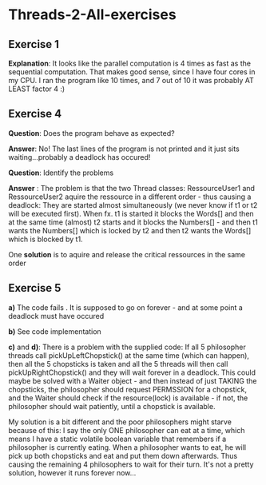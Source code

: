 # Threads-2-All-exercises

## Exercise 1

**Explanation**: It looks like the parallel computation is 4 times as fast as the sequential computation. That makes good sense, since I have four cores in my CPU. I ran the program like 10 times, and 7 out of 10 it was probably AT LEAST factor 4 :)

## Exercise 4

**Question**: Does the program behave as expected?

**Answer**: No! The last lines of the program is not printed and it just sits waiting...probably a deadlock has occured!

**Question**: Identify the problems

**Answer** : The problem is that the two Thread classes: RessourceUser1 and RessourceUser2 aquire the ressource in a different order - thus causing a deadlock: They are started almost simultaneously (we never know if t1 or t2 will be executed first). When fx. t1 is started it blocks the Words[] and then at the same time (almost) t2 starts and it blocks the Numbers[] - and then t1 wants the Numbers[] which is locked by t2 and then t2 wants the Words[] which is blocked by t1. 

One **solution** is to aquire and release the critical ressources in the same order 

## Exercise 5
**a)** The code fails . It is supposed to go on forever - and at some point a deadlock must have occured

**b)** See code implementation

**c)** and **d)**: There is a problem with the supplied code: If all 5 philosopher threads call pickUpLeftChopstick() at the same time (which can happen), then all the 5 chopsticks is taken and all the 5 threads will then call pickUpRightChopstick() and they will wait forever in a deadlock. This could maybe be solved with a Waiter object - and then instead of just TAKING the chopsticks, the philosopher should request PERMSSION for a chopstick, and the Waiter should check if the resource(lock) is available - if not, the philosopher should wait patiently, until a chopstick is available. 

My solution is a bit different and the poor philosophers might starve because of this: I say the only ONE philosopher can eat at a time, which means I have a static volatile boolean variable that remembers if a philosopher is currently eating. When a philosopher wants to eat, he will pick up both chopsticks and eat and put them down afterwards. Thus causing the remaining 4 philosophers to wait for their turn. It's not a pretty solution, however it runs forever now...



